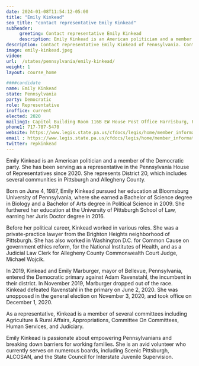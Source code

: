 ```yaml
---
date: 2024-01-08T11:54:12-05:00
title: "Emily Kinkead"
seo_title: "contact representative Emily Kinkead"
subheader:
     greeting: Contact representative Emily Kinkead
     description: Emily Kinkead is an American politician and a member of the Democratic party. She has been serving as a representative in the Pennsylvania House of Representatives since 2020. She represents District 20, which includes several communities in Pittsburgh and Allegheny County.
description: Contact representative Emily Kinkead of Pennsylvania. Contact information for Emily Kinkead includes email address, phone number, and mailing address.
image: emily-kinkead.jpeg
video:
url:  /states/pennsylvania/emily-kinkead/
weight: 1
layout: course_home

####candidate
name: Emily Kinkead
state: Pennsylvania
party: Democratic
role: Representative
inoffice: current
elected: 2020
mailing1: Capitol Building Room 116B EW House Post Office Harrisburg, PA 17120
phone1: 717-787-5470
website: https://www.legis.state.pa.us/cfdocs/legis/home/member_information/House_bio.cfm?id=1896/
email : https://www.legis.state.pa.us/cfdocs/legis/home/member_information/House_bio.cfm?id=1896/
twitter: repkinkead
---
```


Emily Kinkead is an American politician and a member of the Democratic party. She has been serving as a representative in the Pennsylvania House of Representatives since 2020. She represents District 20, which includes several communities in Pittsburgh and Allegheny County.

Born on June 4, 1987, Emily Kinkead pursued her education at Bloomsburg University of Pennsylvania, where she earned a Bachelor of Science degree in Biology and a Bachelor of Arts degree in Political Science in 2009. She furthered her education at the University of Pittsburgh School of Law, earning her Juris Doctor degree in 2016.

Before her political career, Kinkead worked in various roles. She was a private-practice lawyer from the Brighton Heights neighborhood of Pittsburgh. She has also worked in Washington D.C. for Common Cause on government ethics reform, for the National Institutes of Health, and as a Judicial Law Clerk for Allegheny County Commonwealth Court Judge, Michael Wojcik.

In 2019, Kinkead and Emily Marburger, mayor of Bellevue, Pennsylvania, entered the Democratic primary against Adam Ravenstahl, the incumbent in their district. In November 2019, Marburger dropped out of the race. Kinkead defeated Ravenstahl in the primary on June 2, 2020. She was unopposed in the general election on November 3, 2020, and took office on December 1, 2020.

As a representative, Kinkead is a member of several committees including Agriculture & Rural Affairs, Appropriations, Committee On Committees, Human Services, and Judiciary.

Emily Kinkead is passionate about empowering Pennsylvanians and breaking down barriers for working families. She is an avid volunteer who currently serves on numerous boards, including Scenic Pittsburgh, ALCOSAN, and the State Council for Interstate Juvenile Supervision.
